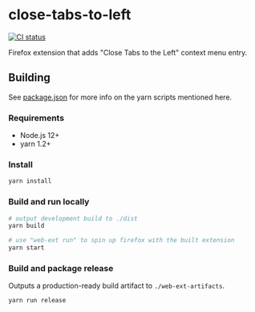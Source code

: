 # close-tabs-to-left
<p align="left">
  <a href="https://github.com/ParkerM/close-tabs-to-left/actions"><img alt="CI status" src="https://github.com/ParkerM/close-tabs-to-left/workflows/CI/badge.svg"></a>
</p>

Firefox extension that adds "Close Tabs to the Left" context menu entry.

## Building
See [package.json](./package.json) for more info on the yarn scripts mentioned here.

### Requirements
- Node.js 12+
- yarn 1.2+

### Install
```bash
yarn install
```

### Build and run locally
```bash
# output development build to ./dist
yarn build

# use "web-ext run" to spin up firefox with the built extension 
yarn start
```

### Build and package release
Outputs a production-ready build artifact to `./web-ext-artifacts`.

```bash
yarn run release
```
